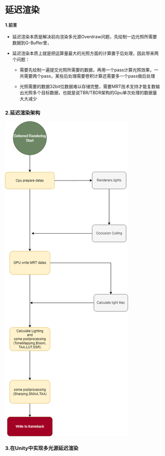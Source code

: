 # 延迟渲染

#### 1.前言

- 延迟渲染本质是解决前向渲染多光源Overdraw问题，先绘制一边光照所需要数据到G-Buffer里，

- 延迟渲染本质上就是把运算量最大的光照方面的计算置于后处理，因此带来两个问题：

  - 需要先绘制一遍提交光照所需要的数据，再用一个pass计算光照效果，一共需要两个pass，某些后处理需要卷积计算还需要多一个pass做后处理

  - 光照需要的数据32bit位数据难以存储完整，需要MRT技术支持才能复数输出光照多个目标数据，也就是说TBR/TBDR架构的Gpu单次处理的数据量大大减少

    

### 2.延迟渲染架构

![DeferredRendering](../../../../resources/renderpipeline_deferredrendering_architecture.png)

### 3.在Unity中实现多光源延迟渲染